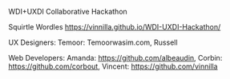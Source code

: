 WDI+UXDI Collaborative Hackathon

Squirtle Wordles
https://vinnilla.github.io/WDI-UXDI-Hackathon/

UX Designers: 
	Temoor: Temoorwasim.com,
	Russell

Web Developers: 
	Amanda: https://github.com/albeaudin,
	Corbin: https://github.com/corbout,
	Vincent: https://github.com/vinnilla